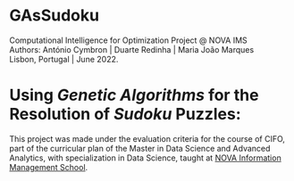 # GAsSudoku
Computational Intelligence for Optimization Project @ NOVA IMS
<br>Authors: António Cymbron | Duarte Redinha | Maria João Marques
<br>Lisbon, Portugal | June 2022.

# Using *Genetic Algorithms* for the Resolution of _Sudoku_ Puzzles:

This project was made under the evaluation criteria for the course of CIFO, part of the curricular plan of the Master in Data Science and Advanced Analytics, with specialization in Data Science, taught at [NOVA Information Management School](https://www.novaims.unl.pt/default).
